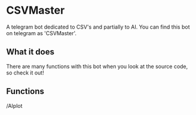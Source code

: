 # CSVMaster
A telegram bot dedicated to CSV's and partially to AI. You can find this bot on telegram as 'CSVMaster'.


## What it does

There are many functions with this bot when you look at the source code, so check it out!

## Functions

/AIplot



